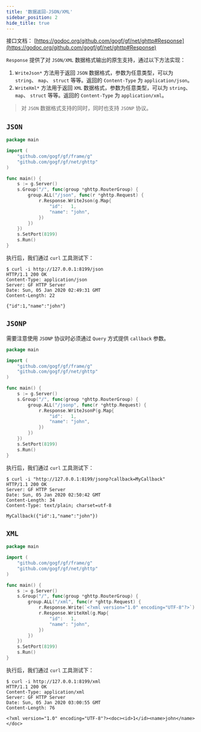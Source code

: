 ```yaml
---
title: '数据返回-JSON/XML'
sidebar_position: 2
hide_title: true
---
```


接口文档： [https://godoc.org/github.com/gogf/gf/net/ghttp#Response](https://godoc.org/github.com/gogf/gf/net/ghttp#Response)

`Response` 提供了对 `JSON/XML` 数据格式输出的原生支持，通过以下方法实现：

1. `WriteJson*` 方法用于返回 `JSON` 数据格式，参数为任意类型，可以为 `string`、 `map`、 `struct` 等等。返回的 `Content-Type` 为 `application/json`。
2. `WriteXml*` 方法用于返回 `XML` 数据格式，参数为任意类型，可以为 `string`、 `map`、 `struct` 等等。返回的 `Content-Type` 为 `application/xml`。

> 对 `JSON` 数据格式支持的同时，同时也支持 `JSONP` 协议。

## `JSON`

```go
package main

import (
	"github.com/gogf/gf/frame/g"
	"github.com/gogf/gf/net/ghttp"
)

func main() {
	s := g.Server()
	s.Group("/", func(group *ghttp.RouterGroup) {
		group.ALL("/json", func(r *ghttp.Request) {
			r.Response.WriteJson(g.Map{
				"id":   1,
				"name": "john",
			})
		})
	})
	s.SetPort(8199)
	s.Run()
}

```

执行后，我们通过 `curl` 工具测试下：

```undefined
$ curl -i http://127.0.0.1:8199/json
HTTP/1.1 200 OK
Content-Type: application/json
Server: GF HTTP Server
Date: Sun, 05 Jan 2020 02:49:31 GMT
Content-Length: 22

{"id":1,"name":"john"}

```

## `JSONP`

需要注意使用 `JSONP` 协议时必须通过 `Query` 方式提供 `callback` 参数。

```go
package main

import (
	"github.com/gogf/gf/frame/g"
	"github.com/gogf/gf/net/ghttp"
)

func main() {
	s := g.Server()
	s.Group("/", func(group *ghttp.RouterGroup) {
		group.ALL("/jsonp", func(r *ghttp.Request) {
			r.Response.WriteJsonP(g.Map{
				"id":   1,
				"name": "john",
			})
		})
	})
	s.SetPort(8199)
	s.Run()
}

```

执行后，我们通过 `curl` 工具测试下：

```undefined
$ curl -i "http://127.0.0.1:8199/jsonp?callback=MyCallback"
HTTP/1.1 200 OK
Server: GF HTTP Server
Date: Sun, 05 Jan 2020 02:50:42 GMT
Content-Length: 34
Content-Type: text/plain; charset=utf-8

MyCallback({"id":1,"name":"john"})

```

## `XML`

```go
package main

import (
	"github.com/gogf/gf/frame/g"
	"github.com/gogf/gf/net/ghttp"
)

func main() {
	s := g.Server()
	s.Group("/", func(group *ghttp.RouterGroup) {
		group.ALL("/xml", func(r *ghttp.Request) {
            r.Response.Write(`<?xml version="1.0" encoding="UTF-8"?>`)
			r.Response.WriteXml(g.Map{
				"id":   1,
				"name": "john",
			})
		})
	})
	s.SetPort(8199)
	s.Run()
}

```

执行后，我们通过 `curl` 工具测试下：

```undefined
$ curl -i http://127.0.0.1:8199/xml
HTTP/1.1 200 OK
Content-Type: application/xml
Server: GF HTTP Server
Date: Sun, 05 Jan 2020 03:00:55 GMT
Content-Length: 76

<?xml version="1.0" encoding="UTF-8"?><doc><id>1</id><name>john</name></doc>

```